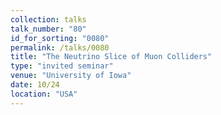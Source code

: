 ```yaml
---
collection: talks
talk_number: "80"
id_for_sorting: "0080"
permalink: /talks/0080
title: "The Neutrino Slice of Muon Colliders" 
type: "invited seminar"
venue: "University of Iowa"
date: 10/24
location: "USA"
---
```

